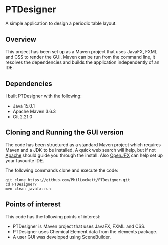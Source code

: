 # PTDesigner

A simple application to design a periodic table layout.

## Overview

This project has been set up as a Maven project that uses JavaFX, FXML and 
CSS to render the GUI. Maven can be run from the command line, it resolves 
the dependencies and builds the application independently of an IDE.

## Dependencies

I built PTDesigner with the following:

  * Java 15.0.1
  * Apache Maven 3.6.3
  * Git 2.21.0

## Cloning and Running the GUI version

The code has been structured as a standard Maven project which requires Maven 
and a JDK to be installed. A quick web search will help, but if not 
[Apache](https://maven.apache.org/install.html) should guide you through the
install. Also [OpenJFX](https://openjfx.io/openjfx-docs/) can help set up your 
favourite IDE.

The following commands clone and execute the code:

    git clone https://github.com/PhilLockett/PTDesigner.git
	cd PTDesigner/
	mvn clean javafx:run

## Points of interest

This code has the following points of interest:

  * PTDesigner is Maven project that uses JavaFX, FXML and CSS.
  * PTDesigner uses Chemical Element data from the elements package.
  * A user GUI was developed using SceneBuilder.

